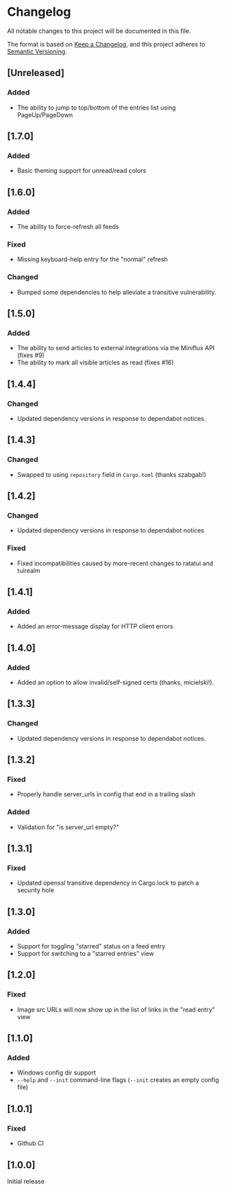 # Changelog

All notable changes to this project will be documented in this file.

The format is based on [Keep a Changelog](https://keepachangelog.com/en/1.0.0/),
and this project adheres to [Semantic Versioning](https://semver.org/spec/v2.0.0.html).

## [Unreleased]

### Added
 - The ability to jump to top/bottom of the entries list using PageUp/PageDown

## [1.7.0]

### Added
 - Basic theming support for unread/read colors

## [1.6.0]

### Added
 - The ability to force-refresh all feeds

### Fixed
 - Missing keyboard-help entry for the "normal" refresh

### Changed
 - Bumped some dependencies to help alleviate a transitive vulnerability.

## [1.5.0]

### Added

- The ability to send articles to external integrations via the Miniflux API (fixes #9)
- The ability to mark all visible articles as read (fixes #16)

## [1.4.4]

### Changed

- Updated dependency versions in response to dependabot notices.

## [1.4.3]

### Changed

- Swapped to using `repository` field in `Cargo.toml` (thanks szabgab!)

## [1.4.2]

### Changed

- Updated dependency versions in response to dependabot notices

### Fixed

- Fixed incompatibilities caused by more-recent changes to ratatui and tuirealm

## [1.4.1]

### Added

- Added an error-message display for HTTP client errors

## [1.4.0]

### Added

- Added an option to allow invalid/self-signed certs (thanks, micielski!).

## [1.3.3]

### Changed

- Updated dependency versions in response to dependabot notices.

## [1.3.2]

### Fixed
 - Properly handle server_urls in config that end in a trailing slash

### Added
 - Validation for "is server_url empty?"

## [1.3.1]

### Fixed
 - Updated openssl transitive dependency in Cargo.lock to patch a security hole

## [1.3.0]

### Added
 - Support for toggling "starred" status on a feed entry
 - Support for switching to a "starred entries" view

## [1.2.0]

### Fixed

- Image src URLs will now show up in the list of links in the "read entry" view

## [1.1.0]

### Added 

- Windows config dir support
- `--help` and `--init` command-line flags (`--init` creates an empty config file)


## [1.0.1]

### Fixed

- Github CI 

## [1.0.0]

Initial release
